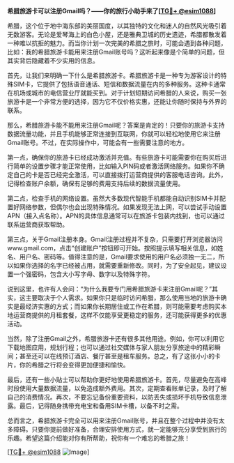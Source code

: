 **希腊旅游卡可以注册Gmail吗？——你的旅行小助手来了[[TG💪+ @esim1088](https://t.me/s/esim1088)]**

希腊，这个位于地中海东部的美丽国度，以其独特的文化和迷人的自然风光吸引着无数游客。无论是爱琴海上的白色小屋，还是雅典卫城的历史遗迹，希腊都散发着一种难以抗拒的魅力。而当你计划一次完美的希腊之旅时，可能会遇到各种问题，比如：我的希腊旅游卡能用来注册Gmail账号吗？这听起来像是个简单的问题，但其实背后隐藏着不少实用的信息。

首先，让我们来明确一下什么是希腊旅游卡。希腊旅游卡是一种专为游客设计的特殊SIM卡，它提供了包括语音通话、短信和数据流量在内的多种服务。这种卡通常在机场或城市的电信营业厅就能买到。对于计划短期访问希腊的人来说，购买一张旅游卡是一个非常方便的选择，因为它不仅价格实惠，还能让你随时保持与外界的联系。

那么，希腊旅游卡能不能用来注册Gmail呢？答案是肯定的！只要你的旅游卡支持数据流量功能，并且手机能够正常连接到互联网，你就可以轻松地使用它来注册Gmail账号。不过，在实际操作中，可能会有一些需要注意的地方。

第一点，确保你的旅游卡已经成功激活并充值。有些旅游卡可能需要你在购买后进行简单的设置步骤才能正常使用，比如输入PIN码或者激活网络服务。如果你不确定自己的卡是否已经完全激活，可以直接拨打运营商提供的客服电话咨询。此外，记得检查账户余额，确保有足够的费用支持后续的数据流量使用。

第二点，检查手机的网络设置。虽然大多数现代智能手机都能自动识别SIM卡并配置好网络参数，但偶尔也会出现特殊情况。如果发现无法上网，可以尝试手动设置APN（接入点名称）。APN的具体信息通常可以在旅游卡包装内找到，也可以通过联系运营商获取帮助。

第三点，关于Gmail注册本身。Gmail注册过程并不复杂，只需要打开浏览器访问www.gmail.com，点击“创建账户”按钮即可开始。按照提示填写相关信息，如姓名、用户名、密码等。值得注意的是，Gmail要求使用的用户名必须独一无二，所以如果你选择的名字已经被占用，就需要重新修改。同时，为了安全起见，建议设置一个强密码，包含大小写字母、数字以及特殊字符。

说到这里，也许有人会问：“为什么我要专门用希腊旅游卡来注册Gmail呢？”其实，这主要取决于个人需求。如果你只是临时访问希腊，那么使用当地的旅游卡确实是最经济实惠的方式；而如果你长期居住或工作在希腊，则可能需要考虑购买本地运营商提供的月租套餐，这样不仅能享受更稳定的服务，还可能获得更多的优惠活动。

当然，除了注册Gmail之外，希腊旅游卡还有很多其他用途。例如，你可以利用它下载地图应用，规划行程；也可以通过社交媒体与家人朋友分享旅途中的精彩瞬间；甚至还可以在线预订酒店、餐厅甚至是租车服务。总之，有了这张小小的卡片，你的希腊之行将会变得更加便捷和愉快。

最后，还有一些小贴士可以帮助你更好地使用希腊旅游卡。首先，尽量避免在高峰时段使用大量数据流量，以免造成额外费用。其次，定期查看账单记录，及时了解自己的消费情况。再次，不要忘记备份重要资料，以防丢失或损坏手机导致信息泄露。最后，记得随身携带充电宝和备用SIM卡槽，以备不时之需。

总而言之，希腊旅游卡完全可以用来注册Gmail账号，并且在整个过程中并没有太多障碍。只要你提前做好准备，合理安排使用方式，就一定能够充分享受到旅行的乐趣。希望这篇介绍能对你有所帮助，祝你有一个难忘的希腊之旅！

[[TG💪+ @esim1088](https://t.me/s/esim1088) ![Image](https://i.postimg.cc/4NQfJmqS/Snipaste-2025-05-13-00-14-12.png)]